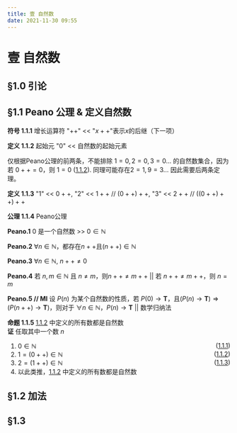 ```yaml
---
title: 壹 自然数
date: 2021-11-30 09:55
---
```

<script type="text/javascript" src="http://cdn.mathjax.org/mathjax/latest/MathJax.js?config=TeX-AMS-MML_HTMLorMML"></script>
<script type="text/x-mathjax-config"> MathJax.Hub.Config({ tex2jax: {inlineMath: [['$', '$']]}, messageStyle: "none" });</script>


# 壹 自然数


## §1.0 引论


## §1.1 Peano 公理 & 定义自然数

<span id="1.1.1">**符号 1.1.1**</span>
增长运算符 "$++$" << "$x++$"表示$x$的后继（下一项）

<span id="1.1.2">**定义 1.1.2**</span>
起始元 "$0$" << 自然数的起始元素

仅根据Peano公理的前两条，不能排除 $1=0, 2=0, 3=0 \dots$ 的自然数集合，因为若 $0++=0$，则 $1=0$ ([1.1.2](#1.1.2)). 同理可能存在$2=1, 9=3 \dots$ 因此需要后两条定理。

<span id="1.1.3">**定义 1.1.3**</span>
"$1$" << $0++$, "$2$" << $1++$ // $(0++)++$, "$3$" << $2++$ // $((0++)++)++$

<span id="1.1.4">**公理 1.1.4**</span>
Peano公理  

<span id="Peano.1">**Peano.1**</span>
$0$ 是一个自然数 >> $0 \in \mathbb N$  

<span id="Peano.2">**Peano.2**</span>
$\forall n \in \mathbb N$，都存在$n++$且$(n++) \in \mathbb N$  

<span id="Peano.3">**Peano.3**</span>
$\forall n \in \mathbb N,~ n++ \neq 0$  

<span id="Peano.4">**Peano.4**</span>
若 $n,m \in \mathbb N$ 且 $n \neq m$，则$n++ \neq m++$ || 若 $n++ \neq m++$，则 $n=m$  

<span id="Peano.5">**Peano.5 // MI**</span>
设 $P(n)$ 为某个自然数的性质，若 $P(0) \to \mathbf T$，且$(P(n) \to \mathbf T) \Rightarrow (P(n++) \to \mathbf T)$，则对于 $\forall n \in \mathbb N$，$P(n) \to \mathbf T$ 
|| 数学归纳法  



<span id="1.1.5"> **命题 1.1.5** </span> [1.1.2](#1.1.2) 中定义的所有数都是自然数  
**证** 任取其中一个数 $n$  
1. $0 \in \mathbb N$ <span style="float:right;">([1.1.1](#1.1.1))</span>  
2. $1=(0++) \in \mathbb N$ <span style="float:right;">([1.1.2](#1.1.2))</span>
3. $2=(1++) \in \mathbb N$ <span style="float:right;">([1.1.3](#1.1.3))</span>
4. 以此类推，[1.1.2](#1.1.2) 中定义的所有数都是自然数  



## §1.2 加法


## §1.3